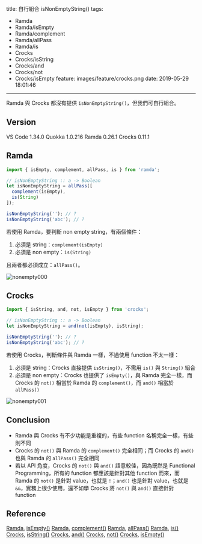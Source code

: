 title: 自行組合 isNonEmptyString()
tags:
  - Ramda
  - Ramda/isEmpty
  - Ramda/complement
  - Ramda/allPass
  - Ramda/is
  - Crocks
  - Crocks/isString
  - Crocks/and
  - Crocks/not
  - Crocks/isEmpty
feature: images/feature/crocks.png
date: 2019-05-29 18:01:46
---
Ramda 與 Crocks 都沒有提供 `isNonEmptyString()`，但我們可自行組合。

<!-- more -->

## Version

VS Code 1.34.0
Quokka 1.0.216
Ramda 0.26.1
Crocks 0.11.1

## Ramda

```javascript
import { isEmpty, complement, allPass, is } from 'ramda';

// isNonEmptyString :: a -> Boolean
let isNonEmptyString = allPass([
  complement(isEmpty), 
  is(String)
]);

isNonEmptyString(''); // ?
isNonEmptyString('abc'); // ?
```

若使用 Ramda，要判斷 non empty string，有兩個條件：

1. 必須是 string：`complement(isEmpty)`
2. 必須是 non empty：`is(String)`

且兩者都必須成立：`allPass()`。

![nonempty000](/images/crocks/isnonemptystring/nonempty000.png)

## Crocks

```javascript
import { isString, and, not, isEmpty } from 'crocks';

// isNonEmptyString :: a -> Boolean
let isNonEmptyString = and(not(isEmpty), isString);

isNonEmptyString(''); // ?
isNonEmptyString('abc'); // ?
```

若使用 Crocks，判斷條件與 Ramda 一樣，不過使用 function 不太一樣：

1. 必須是 string：Crocks 直接提供 `isString()`，不需用 `is()` 與 `String()` 組合
2. 必須是 non empty：Crocks 也提供了 `isEmpty()`，與 Ramda 完全一樣，而 Crocks 的 `not()` 相當於 Ramda 的 `complement()`，而 `and()` 相當於 `allPass()`

![nonempty001](/images/crocks/isnonemptystring/nonempty001.png)

## Conclusion

* Ramda 與 Crocks 有不少功能是重複的，有些 function 名稱完全一樣，有些則不同
* Crocks 的 `not()` 與 Ramda 的 `complement()` 完全相同；而 Crocks 的 `and()` 也與 Ramda 的 `allPass()` 完全相同
* 若以 API 角度，Crocks 的 `not()` 與 `and()` 語意較佳，因為既然是 Functional Programming，所有的 function 都應該是針對其他 function 而來，而 Ramda 的 `not()` 是針對 value，也就是 `!`；`and()` 也是針對 value，也就是 `&&`，實務上很少使用，還不如學 Crocks 將 `not()` 與 `and()` 直接針對 function

## Reference

[Ramda](https://ramdajs.com), [isEmpty()](https://ramdajs.com/docs/#isEmpty)
[Ramda](https://ramdajs.com), [complement()](https://ramdajs.com/docs/#complement)
[Ramda](https://ramdajs.com), [allPass()](https://ramdajs.com/docs/#allPass)
[Ramda](https://ramdajs.com), [is()](https://ramdajs.com/docs/#is)
[Crocks](https://evilsoft.github.io/crocks/), [isString()](https://evilsoft.github.io/crocks/docs/functions/predicate-functions.html)
[Crocks](https://evilsoft.github.io/crocks/), [and()](https://evilsoft.github.io/crocks/docs/functions/logic-functions.html)
[Crocks](https://evilsoft.github.io/crocks/), [not()](https://evilsoft.github.io/crocks/docs/functions/logic-functions.html)
[Crocks](https://evilsoft.github.io/crocks/), [isEmpty()](https://evilsoft.github.io/crocks/docs/functions/predicate-functions.html)


